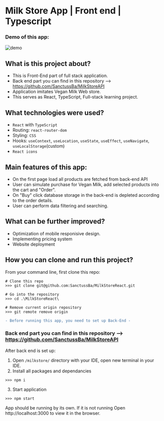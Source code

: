 # Milk Store App | Front end | Typescript

### Demo of this app:
![demo](https://github.com/SanctussBa/MilkStoreReact/blob/master/app-demo3.gif?raw=true)


## What is this project about?

* This is Front-End part of full stack application.
* Back end part you can find in this repository --> https://github.com/SanctussBa/MilkStoreAPI
* Application imitates Vegan Milk Web store. 
* This serves as React, TypeScript, Full-stack learning project. 

## What technologies were used?

* `React` with `TypeScript`
* Routing: `react-router-dom`
* Styling: `CSS`
* Hooks: `useContext`, `useLocation`, `useState`, `useEffect`, `useNavigate`, `useLocalStorage`(custom)
* `React icons`

## Main features of this app:

* On the first page load all products are fetched from back-end API
* User can simulate purchase for Vegan Milk, add selected products into the cart and "Order".
* On "Buy" click database storage in the back-end is depleted according to the order details.
* User can perform data filtering and searching.

## What can be further improved?

* Optimization of mobile responisive design. 
* Implementing pricing system
* Website deployment

## How you can clone and run this project?

From your command line, first clone this repo:

```
# Clone this repo
>>> git clone git@github.com:SanctussBa/MilkStoreReact.git

# Go into the repository
>>> cd .\MilkStoreReact\

# Remove current origin repository
>>> git remote remove origin

```
```diff
- Before running this app, you need to set up Back-End -
```


### Back end part you can find in this repository --> https://github.com/SanctussBa/MilkStoreAPI

After back end is set up:

1. Open `/milkstore/` directory with your IDE, open new terminal in your IDE.
2. Install all packages and dependancies
```
>>> npm i
```
3. Start application
```
>>> npm start
```

App should be running by its own. If it is not running Open http://localhost:3000 to view it in the browser.
